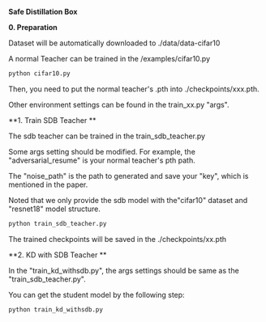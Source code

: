 **Safe Distillation Box**

**0. Preparation**



Dataset will be automatically downloaded to ./data/data-cifar10



A normal Teacher can be trained in the /examples/cifar10.py

```bash
python cifar10.py
```

Then, you need to put the normal teacher's .pth into ./checkpoints/xxx.pth.



Other environment settings can be found in the train_xx.py "args".



**1. Train SDB Teacher **

The sdb teacher can be trained in the train_sdb_teacher.py



Some args setting should be modified. For example, the "adversarial_resume" is your normal teacher's pth path.



The "noise_path" is the path to generated and save  your "key", which is mentioned in the paper.



Noted that we only provide the sdb model with the"cifar10" dataset and "resnet18" model structure.

```bash
python train_sdb_teacher.py
```



The trained checkpoints will be saved in the ./checkpoints/xx.pth



**2. KD with SDB Teacher **

In the "train_kd_withsdb.py", the args settings should be same as the "train_sdb_teacher.py".



You can get the student model by the following step:

```bash
python train_kd_withsdb.py
```

